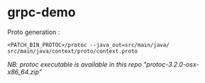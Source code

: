 # grpc-demo

Proto generation :
```
<PATCH_BIN_PROTOC>/protoc --java_out=src/main/java/ src/main/java/context/proto/context.proto 
```

*NB: protoc executable is available in this repo "protoc-3.2.0-osx-x86_64.zip"*